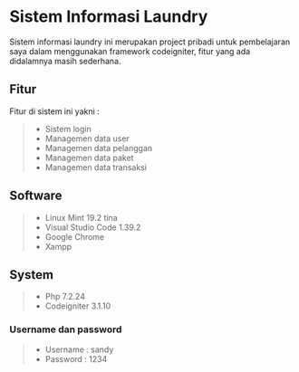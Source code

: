 # Sistem Informasi Laundry
Sistem informasi laundry ini merupakan project pribadi untuk pembelajaran saya dalam menggunakan framework codeigniter, fitur yang ada didalamnya masih sederhana.
## Fitur
Fitur di sistem ini yakni :
> - Sistem login
> - Managemen data user
> - Managemen data pelanggan
> - Managemen data paket
> - Managemen data transaksi
## Software 
> - Linux Mint 19.2 tina
> - Visual Studio Code 1.39.2
> - Google Chrome
> - Xampp
## System
> - Php 7.2.24
> - Codeigniter 3.1.10
### Username dan password
> - Username : sandy
> - Password : 1234
